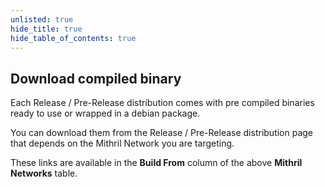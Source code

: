 ```yaml
---
unlisted: true
hide_title: true
hide_table_of_contents: true
---
```


## Download compiled binary

Each Release / Pre-Release distribution comes with pre compiled binaries ready to use or wrapped in a debian package.

You can download them from the Release / Pre-Release distribution page that depends on the Mithril Network you are targeting.

These links are available in the **Build From** column of the above **Mithril Networks** table.